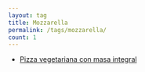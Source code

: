 ```yaml
---
layout: tag
title: Mozzarella
permalink: /tags/mozzarella/
count: 1
---
```


- [Pizza vegetariana con masa integral](https://fblupi.github.io/lacocinadelupi/2020/09/08/pizza-vegetariana-con-masa-integral/)
